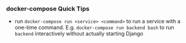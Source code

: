 ### docker-compose Quick Tips

- run `docker-compose run <service> <command>` to run a service with a one-time command. E.g. `docker-compose run backend bash` to run `backend` interactively without actually starting Django
